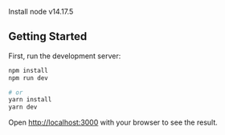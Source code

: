 Install node v14.17.5

## Getting Started

First, run the development server:

```bash
npm install
npm run dev

# or
yarn install
yarn dev
```

Open [http://localhost:3000](http://localhost:3000) with your browser to see the result.
